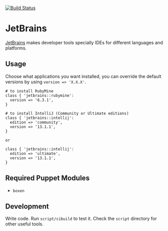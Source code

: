 [![Build Status](https://snap-ci.com/mavcunha/puppet-jetbrains/branch/master/build_image)](https://snap-ci.com/mavcunha/puppet-jetbrains/branch/master)

# JetBrains

[JetBrains](http://www.jetbrains.com/) makes developer tools specially IDEs
for different languages and platforms.

## Usage

Choose what applications you want installed, you can override the default
versions by using `version => 'X.X.X'`.

```puppet
# to install RubyMine
class { 'jetbrains::rubymine':
  version => '6.3.1',
}

# to install IntelliJ (Community or Ultimate editions)
class { 'jetbrains::intellij':
  edition => 'community',
  version => '13.1.1',
}

or

class { 'jetbrains::intellij':
  edition => 'ultimate',
  version => '13.1.1',
}
```

## Required Puppet Modules

* `boxen`

## Development

Write code. Run `script/cibuild` to test it. Check the `script`
directory for other useful tools.
